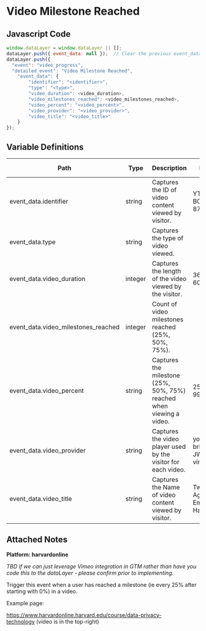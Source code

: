 # Video Milestone Reached

### 

## Javascript Code
```js
window.dataLayer = window.dataLayer || [];
dataLayer.push({ event_data: null });  // Clear the previous event_data object.
dataLayer.push({
  "event": "video_progress",
  "detailed_event": "Video Milestone Reached",
    "event_data": {
        "identifier": "<identifier>",
        "type": "<type>",
        "video_duration": <video_duration>,
        "video_milestones_reached": <video_milestones_reached>,
        "video_percent": "<video_percent>",
        "video_provider": "<video_provider>",
        "video_title": "<video_title>"
    }
});
```

## Variable Definitions

|Path|Type|Description|Example|Pattern|Min Length|Max Length|Minimum|Maximum|Multiple Of|
| --- | --- | --- | --- | --- | --- | --- | --- | --- | --- |
|event_data.identifier|string|Captures the ID of video content viewed by visitor.|YT456789, BC4567890, 876546789|||||||
|event_data.type|string|Captures the type of video viewed.||||||||
|event_data.video_duration|integer|Captures the length of the video viewed by the visitor.|36, 67, 178, 600||||0|||
|event_data.video_milestones_reached|integer|Count of video milestones reached \(25%, 50%, 75%\).||||||||
|event_data.video_percent|string|Captures the milestone \(25%, 50%, 75%\) reached when viewing a video.|25, 50, 77, 99|||||||
|event_data.video_provider|string|Captures the video player used by the visitor for each video.|youTube, bright cove, JW Player, vimeo|||||||
|event_data.video_title|string|Captures the Name of video content viewed by visitor.|Twitch\_FPS, Age of Empires, Halo|||||||

## Attached Notes

<p><strong>Platform: harvardonline</strong></p>
<p><em>TBD if we can just leverage Vimeo integration in GTM rather than have you code this to the dataLayer - please confirm prior to implementing.</em></p>
<p><span style="font-weight: 400;">Trigger this event when a user has reached a milestone (ie every 25% after starting with 0%) in a video.</span></p>
<p><span style="font-weight: 400;">Example page:</span></p>
<p><a href="https://www.harvardonline.harvard.edu/course/data-privacy-technology"><span style="font-weight: 400;">https://www.harvardonline.harvard.edu/course/data-privacy-technology</span></a><span style="font-weight: 400;">&nbsp;</span><span style="font-weight: 400;">(video is in the top-right)</span></p>
